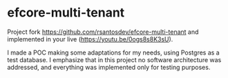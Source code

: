 # efcore-multi-tenant
Project fork https://github.com/rsantosdev/efcore-multi-tenant and implemented in your live (https://youtu.be/0ogs8s8K3sU).

I made a POC making some adaptations for my needs, using Postgres as a test database.
I emphasize that in this project no software architecture was addressed, and everything was implemented only for testing purposes.